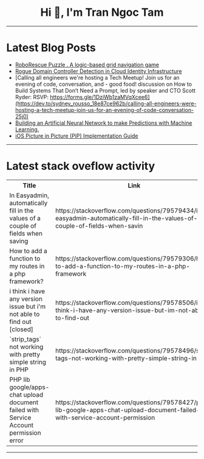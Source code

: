 <h1 align="center">Hi 👋, I'm Tran Ngoc Tam</h1>

---

# Latest Blog Posts 
<!-- BLOG-POST-LIST:START -->
- [RoboRescue Puzzle . A logic-based grid navigation game](https://dev.to/adonaitechnologies/roborescue-puzzle-a-logic-based-grid-navigation-game-mgi)
- [Rogue Domain Controller Detection in Cloud Identity Infrastructure](https://dev.to/kapusto/rogue-domain-controller-detection-in-cloud-identity-infrastructure-58k5)
- [Calling all engineers we&#39;re hosting a Tech Meetup! Join us for an evening of code, conversation, and - good food! discussion on How to Build Systems That Don’t Need a Prompt, led by speaker and CTO Scott Ryder: RSVP: https://forms.gle/1DziWb1zaMVqXcee6](https://dev.to/sydney_rousso_18e87ce962b/calling-all-engineers-were-hosting-a-tech-meetup-join-us-for-an-evening-of-code-conversation-25j0)
- [Building an Artificial Neural Network to make Predictions with Machine Learning.](https://dev.to/thekalderon/building-an-artificial-neural-network-to-make-predictions-with-machine-learning-5bpf)
- [iOS Picture in Picture &lpar;PiP&rpar; Implementation Guide](https://dev.to/sylar/ios-picture-in-picture-pip-implementation-guide-3b56)
<!-- BLOG-POST-LIST:END -->

---

# Latest stack oveflow activity
<table>
  <tr><th>Title</th><th>Link</th></tr>
  <!-- STACKOVERFLOW:START --><tr><td>In Easyadmin, automatically fill in the values ​of a couple of fields when saving</td><td>https://stackoverflow.com/questions/79579434/in-easyadmin-automatically-fill-in-the-values-of-a-couple-of-fields-when-savin</td></tr><tr><td>How to add a function to my routes in a php framework?</td><td>https://stackoverflow.com/questions/79579306/how-to-add-a-function-to-my-routes-in-a-php-framework</td></tr><tr><td>i think i have any version issue but i&#39;m not able to find out [closed]</td><td>https://stackoverflow.com/questions/79578506/i-think-i-have-any-version-issue-but-im-not-able-to-find-out</td></tr><tr><td>`strip_tags` not working with pretty simple string in PHP</td><td>https://stackoverflow.com/questions/79578496/strip-tags-not-working-with-pretty-simple-string-in-php</td></tr><tr><td>PHP lib google/apps-chat upload document failed with Service Account permission error</td><td>https://stackoverflow.com/questions/79578427/php-lib-google-apps-chat-upload-document-failed-with-service-account-permission</td></tr><!-- STACKOVERFLOW:END -->
</table>

---


